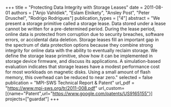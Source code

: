 +++
title = "Protecting Data Integrity with Storage Leases"
date = 2011-08-01
authors = ["Anjo Vahldiek", "Eslam Elnikety", "Ansley Post", "Peter Druschel", "Rodrigo Rodrigues"]
publication_types = ["4"]
abstract = "We present a storage primitive called a storage lease. Data stored under a lease cannot be written for a pre-determined period. During the lease period, online data is protected from corruption due to security breaches, software errors, or accidental data deletion. Storage leases fill an important gap in the spectrum of data protection options because they combine strong integrity for online data with the ability to eventually reclaim storage. We define the storage lease primitive, show how it can be implemented in storage device firmware, and discuss its applications. A simulation-based evaluation indicates that storage leases have a modest performance cost for most workloads on magnetic disks. Using a small amount of flash memory, this overhead can be reduced to near zero."
selected = false
publication = "MPI-SWS Technical Report & Patent"
url_pdf = "https://www.mpi-sws.org/tr/2011-008.pdf"
url_custom=[{name="Patent",url="https://www.google.com/patents/US9165155"}]
projects=["guardat"]
+++

